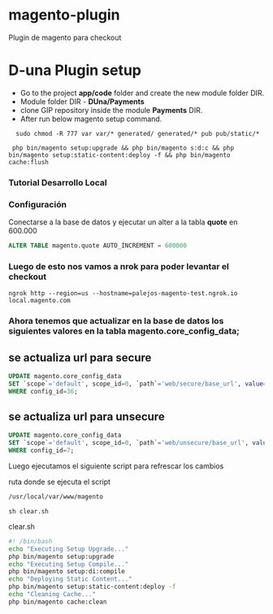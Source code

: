 # magento-plugin
Plugin de magento para checkout

# D-una Plugin setup

 - Go to the project **app/code** folder and create the new module folder DIR.
 - Module folder DIR - **DUna/Payments**
 - clone GIP repository inside the module **Payments** DIR.
 - After run below magento setup command.

  ```
    sudo chmod -R 777 var var/* generated/ generated/* pub pub/static/*
  ```

  ```
   php bin/magento setup:upgrade && php bin/magento s:d:c && php bin/magento setup:static-content:deploy -f && php bin/magento cache:flush
  ```
  

### Tutorial Desarrollo Local 

### Configuración 

Conectarse a la base de datos y ejecutar un alter a la tabla **quote**
en 600.000

```sql
ALTER TABLE magento.quote AUTO_INCREMENT = 600000

```

### Luego de esto nos vamos a **nrok** para poder levantar el checkout

```ssh
ngrok http --region=us --hostname=palejos-magento-test.ngrok.io local.magento.com
```

### Ahora tenemos que actualizar en la base de datos los siguientes valores en la tabla **magento.core_config_data;**

## se actualiza url para secure
```sql
UPDATE magento.core_config_data
SET `scope`='default', scope_id=0, `path`='web/secure/base_url', value='https://palejos-magento-test.ngrok.io/', updated_at='2022-10-28 14:47:02'
WHERE config_id=36;

```

## se actualiza url para unsecure
```sql
UPDATE magento.core_config_data
SET `scope`='default', scope_id=0, `path`='web/unsecure/base_url', value='http://palejos-magento-test.ngrok.io/', updated_at='2022-10-28 14:42:54'
WHERE config_id=7;

```
Luego ejecutamos el siguiente script para refrescar los cambios 

ruta donde se ejecuta el script 

```sh
/usr/local/var/www/magento
```
```ssh
sh clear.sh
```


clear.sh
```bash
#! /bin/bash
echo "Executing Setup Upgrade..."
php bin/magento setup:upgrade
echo "Executing Setup Compile..."
php bin/magento setup:di:compile
echo "Deploying Static Content..."
php bin/magento setup:static-content:deploy -f
echo "Cleaning Cache..."
php bin/magento cache:clean

```